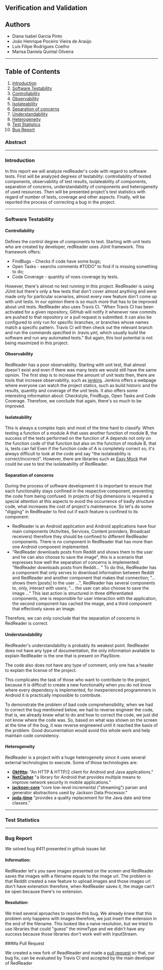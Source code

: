 ## Verification and Validation

## Authors

* Diana Isabel Garcia Pinto
* João Henrique Poceiro Vieira de Araújo
* Luís Filipe Rodrigues Coelho
* Marisa Daniela Quintal Oliveira

---
## Table of Contents
1. [Introduction](#intro)
2. [Software Testability](#test)
  1. [Controllability](#cont)
  2. [Observability](#obs)
  3. [Isolateability](#isol)
  4. [Separation of concerns](#sep)
  5. [Understandability](#und)
  6. [Heterogeneity](#het)
3. [Test Statistics](#tests)
4. [Bug Report](#bug)


### Abstract

---

### <a name="intro"></a> Introduction

In this report we will analyze redReader's code with regard to software tests. First will be analyzed degrees of testability: controllability of tested components, observability of test results, isolateability of components, separation of concerns, understandability of components and heterogeneity of used resources. 
Then will be presented project's test statistics with regard of number of tests, coverage and other aspects. 
Finally, will be reported the process of correcting a bug in the project.

---

### <a name="test"></a> Software Testability

#### <a name="cont"></a> Controllability

Defines the control degree of components to test. Starting with unit tests who are created by developer, redReader uses JUnit framework. This framework offers:
* FindBugs - Checks if code have some bugs;
* Open Tasks - searchs comments #TODO" to find if is missing something to do;
* Code Coverage - quantity of rows coverage by tests.

However, there's almost no test running in this project. RedReader is using JUnit but there's only a few tests that don't cover almost anything and were made only for particular scenarios, almost every new feature don't come up with unit tests. In our opinion there is so much more that has to be improved about unit tests.
RedReader also uses Travis CI. "When Travis CI has been activated for a given repository, GitHub will notify it whenever new commits are pushed to that repository or a pull request is submitted. It can also be configured to only run for specific branches, or branches whose names match a specific pattern. Travis CI will then check out the relevant branch and run the commands specified in .travis.yml, which usually build the software and run any automated tests." But again, this tool potential is not being maximized in this project.

#### <a name="obs"></a> Observability

RedReader has a poor observability. Starting with unit test, that almost doesn't exist and even if there was many tests we would still have the same opnion. The first step is to increase the amount of unit tests then, there are tools that increase observability, such as [jenkins](https://jenkins.io/index.html). Jenkins offers a webpage where everyone can watch the project statics, such as build historic and the results, quantity and coverage of the unit tests. It also offers some interesting information about: Checkstyle, FindBugs, Open Tasks and Code Coverage.
Therefore, we conclude that again, there's so much to be improved.

#### <a name="isol"></a> Isolateability
This is always a complex topic and most of the time hard to classify. When testing a function of a module A that uses another function of module B, the success of the tests performed on the function of A depends not only on the function code of that function but also on the function of module B, that is, tests can fail Even if the function code of A is completely correct so, it's always difficult to look at the code and say "the isolateability is correct/incorrect". However, there are libraries such as [Easy Mock](http://easymock.org/) that could be use to test the isolateability of RedReader. 

#### <a name="sep"></a> Separation of concerns

During the process of software development it is important to ensure that each functionality stays confined in the respective component, preventing the code from being confused. In projects of big dimensions is required a special attention at this aspects to avoid the occurrence of badly structure code, what increases the cost of project's maintenance. So let's do some "digging" in RedReader to find out if each feature is confined to its component:

* RedReader is an Android application and Android applications have four main components (Activities, Services, Content providers, Broadcast receivers) therefore they should be confined to different RedReader components. There is no component in RedReader that has more than one Android component implemented.
* "RedReader downloads posts from Reddit and shows them to the user and he can also choose to save the image", this is a scenario that expresses how well the separation of concerns is implemented: "RedReader downloads posts from Reddit... " To do this, RedReader has a component that only serves to download information between Reddit and RedReader and another component that makes that connection; "... shows them [posts] to the user ...", RedReader has several components to, only, interact with users; "... the user can also choose to save the image ..." This last action is structured in three differentiated components, one is responsible for user interaction with the application, the second component has cached the image, and a third component that effectively saves an image.

Therefore, we can only conclude that the separation of concerns in RedReader is correct.

#### <a name="und"></a> Understandability

RedReader's understandability is probably its weakest point. RedReader does not have any type of documentation, the only information available to explain RedReader is the one that is present on PlayStore.

The code also does not have any type of comment, only one has a header to explain the license of the project.

This complicates the task of those who want to contribute to the project, because it is difficult to create a new functionality when you do not know where every dependecy is implemented, for inexperienced programmers in Android it is practically impossible to contribute.

To demonstrate the problem of bad code comprehensibility, when we had to correct the bug mentioned below, we had to reverse engineer the code, that is, we already knew what to do and how to correct the code, we just did not know where the code was. So, based on what was shown on the screen at the time of the bug, it was reverse engineered until it reached the basis of the problem. Good documentation would avoid this whole work and help maintain code consistency.


#### <a name="het"></a> Heterogeneity
RedReader is a project with a huge heterogeneity since it uses several external technologies to execute. Some of those technologies are:

* **[OkHttp](https://github.com/square/okhttp):** "An HTTP & HTTP/2 client for Android and Java applications."
* **[NetCipher](https://github.com/square/okhttp)** "a library for Android that provides multiple means to improve network security in mobile applications."
* **[jackson-core](https://github.com/square/okhttp)** "core low-level incremental ("streaming") parser and generator abstractions used by Jackson Data Processor."
* **[joda-time](https://github.com/square/okhttp)** "provides a quality replacement for the Java date and time classes."

---

### <a name="tests"></a> Test Statistics

---

### <a name="bug"></a> Bug Report

We solved bug #411 presented in github issues list

#### Information:
RedReader let's you save images presented on the screen and RedReader saves the images with a filename equals to the image url.  The problem is that Reddit created a new feature to upload images and those images url don't have extenetion therefore, when RedReader saves it, the image can't be open because there's no extension.
 
#### Resolution:

We tried several aproaches to resolve this bug. We already knew that this problem only happens with images therefore, we just insert the extension in the end of the filename. This looked like a naive resolution, but we tried to use libraries that could "guess" the mimeType and we didn't have any success because those libraries don't work well with InputStream.

####a  Pull Request

We created a new fork of ReadReader and made a [pull request](https://github.com/QuantumBadger/RedReader/pull/415) so that, our bug fix, can be evaluated by Travis CI and accepted by the main developer of RedReader

